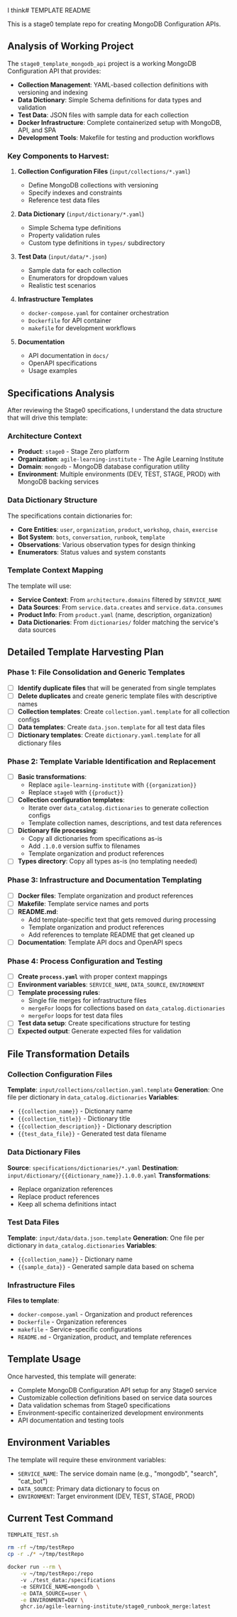 I think# TEMPLATE README

This is a stage0 template repo for creating MongoDB Configuration APIs.

## Analysis of Working Project

The `stage0_template_mongodb_api` project is a working MongoDB Configuration API that provides:
- **Collection Management**: YAML-based collection definitions with versioning and indexing
- **Data Dictionary**: Simple Schema definitions for data types and validation
- **Test Data**: JSON files with sample data for each collection
- **Docker Infrastructure**: Complete containerized setup with MongoDB, API, and SPA
- **Development Tools**: Makefile for testing and production workflows

### Key Components to Harvest:

1. **Collection Configuration Files** (`input/collections/*.yaml`)
   - Define MongoDB collections with versioning
   - Specify indexes and constraints
   - Reference test data files

2. **Data Dictionary** (`input/dictionary/*.yaml`)
   - Simple Schema type definitions
   - Property validation rules
   - Custom type definitions in `types/` subdirectory

3. **Test Data** (`input/data/*.json`)
   - Sample data for each collection
   - Enumerators for dropdown values
   - Realistic test scenarios

4. **Infrastructure Templates**
   - `docker-compose.yaml` for container orchestration
   - `Dockerfile` for API container
   - `makefile` for development workflows

5. **Documentation**
   - API documentation in `docs/`
   - OpenAPI specifications
   - Usage examples

## Specifications Analysis

After reviewing the Stage0 specifications, I understand the data structure that will drive this template:

### Architecture Context
- **Product**: `stage0` - Stage Zero platform
- **Organization**: `agile-learning-institute` - The Agile Learning Institute
- **Domain**: `mongodb` - MongoDB database configuration utility
- **Environment**: Multiple environments (DEV, TEST, STAGE, PROD) with MongoDB backing services

### Data Dictionary Structure
The specifications contain dictionaries for:
- **Core Entities**: `user`, `organization`, `product`, `workshop`, `chain`, `exercise`
- **Bot System**: `bots`, `conversation`, `runbook`, `template`
- **Observations**: Various observation types for design thinking
- **Enumerators**: Status values and system constants

### Template Context Mapping
The template will use:
- **Service Context**: From `architecture.domains` filtered by `SERVICE_NAME`
- **Data Sources**: From `service.data.creates` and `service.data.consumes`
- **Product Info**: From `product.yaml` (name, description, organization)
- **Data Dictionaries**: From `dictionaries/` folder matching the service's data sources

## Detailed Template Harvesting Plan

### Phase 1: File Consolidation and Generic Templates
- [ ] **Identify duplicate files** that will be generated from single templates
- [ ] **Delete duplicates** and create generic template files with descriptive names
- [ ] **Collection templates**: Create `collection.yaml.template` for all collection configs
- [ ] **Data templates**: Create `data.json.template` for all test data files
- [ ] **Dictionary templates**: Create `dictionary.yaml.template` for all dictionary files

### Phase 2: Template Variable Identification and Replacement
- [ ] **Basic transformations**:
  - Replace `agile-learning-institute` with `{{organization}}`
  - Replace `stage0` with `{{product}}`
- [ ] **Collection configuration templates**:
  - Iterate over `data_catalog.dictionaries` to generate collection configs
  - Template collection names, descriptions, and test data references
- [ ] **Dictionary file processing**:
  - Copy all dictionaries from specifications as-is
  - Add `.1.0.0` version suffix to filenames
  - Template organization and product references
- [ ] **Types directory**: Copy all types as-is (no templating needed)

### Phase 3: Infrastructure and Documentation Templating
- [ ] **Docker files**: Template organization and product references
- [ ] **Makefile**: Template service names and ports
- [ ] **README.md**: 
  - Add template-specific text that gets removed during processing
  - Template organization and product references
  - Add references to template README that get cleaned up
- [ ] **Documentation**: Template API docs and OpenAPI specs

### Phase 4: Process Configuration and Testing
- [ ] **Create `process.yaml`** with proper context mappings
- [ ] **Environment variables**: `SERVICE_NAME`, `DATA_SOURCE`, `ENVIRONMENT`
- [ ] **Template processing rules**:
  - Single file merges for infrastructure files
  - `mergeFor` loops for collections based on `data_catalog.dictionaries`
  - `mergeFor` loops for test data files
- [ ] **Test data setup**: Create specifications structure for testing
- [ ] **Expected output**: Generate expected files for validation

## File Transformation Details

### Collection Configuration Files
**Template**: `input/collections/collection.yaml.template`
**Generation**: One file per dictionary in `data_catalog.dictionaries`
**Variables**:
- `{{collection_name}}` - Dictionary name
- `{{collection_title}}` - Dictionary title
- `{{collection_description}}` - Dictionary description
- `{{test_data_file}}` - Generated test data filename

### Data Dictionary Files
**Source**: `specifications/dictionaries/*.yaml`
**Destination**: `input/dictionary/{{dictionary_name}}.1.0.0.yaml`
**Transformations**:
- Replace organization references
- Replace product references
- Keep all schema definitions intact

### Test Data Files
**Template**: `input/data/data.json.template`
**Generation**: One file per dictionary in `data_catalog.dictionaries`
**Variables**:
- `{{collection_name}}` - Dictionary name
- `{{sample_data}}` - Generated sample data based on schema

### Infrastructure Files
**Files to template**:
- `docker-compose.yaml` - Organization and product references
- `Dockerfile` - Organization references
- `makefile` - Service-specific configurations
- `README.md` - Organization, product, and template references

## Template Usage

Once harvested, this template will generate:
- Complete MongoDB Configuration API setup for any Stage0 service
- Customizable collection definitions based on service data sources
- Data validation schemas from Stage0 specifications
- Environment-specific containerized development environments
- API documentation and testing tools

## Environment Variables

The template will require these environment variables:
- `SERVICE_NAME`: The service domain name (e.g., "mongodb", "search", "cat_bot")
- `DATA_SOURCE`: Primary data dictionary to focus on
- `ENVIRONMENT`: Target environment (DEV, TEST, STAGE, PROD)

## Current Test Command

```bash
TEMPLATE_TEST.sh

rm -rf ~/tmp/testRepo
cp -r ./* ~/tmp/testRepo

docker run --rm \
    -v ~/tmp/testRepo:/repo 
    -v ./test_data:/specifications 
    -e SERVICE_NAME=mongodb \
    -e DATA_SOURCE=user \
    -e ENVIRONMENT=DEV \
    ghcr.io/agile-learning-institute/stage0_runbook_merge:latest
```

